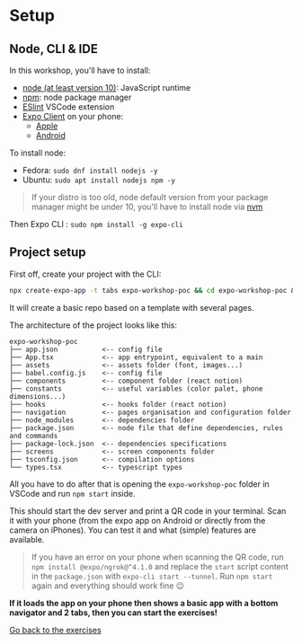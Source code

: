 # Setup

## Node, CLI & IDE

In this workshop, you'll have to install:
- [node (at least version 10)](https://github.com/nodejs/node): JavaScript runtime
- [npm](https://www.npmjs.com/): node package manager
- [ESlint](https://marketplace.visualstudio.com/items?itemName=dbaeumer.vscode-eslint) VSCode extension
- [Expo Client](https://expo.io/) on your phone:
  - [Apple](https://apps.apple.com/fr/app/expo-client/id982107779)
  - [Android](https://play.google.com/store/apps/details?id=host.exp.exponent&hl=fr&gl=US)

To install node:
- Fedora: `sudo dnf install nodejs -y`
- Ubuntu: `sudo apt install nodejs npm -y`

> If your distro is too old, node default version from your package manager might be under 10, you'll have to install node via [nvm](https://github.com/nvm-sh/nvm)

Then Expo CLI : `sudo npm install -g expo-cli`

## Project setup

First off, create your project with the CLI:
```bash
npx create-expo-app -t tabs expo-workshop-poc && cd expo-workshop-poc && npm install axios
```

It will create a basic repo based on a template with several pages.

The architecture of the project looks like this:

```
expo-workshop-poc
├── app.json           <-- config file
├── App.tsx            <-- app entrypoint, equivalent to a main
├── assets             <-- assets folder (font, images...)
├── babel.config.js    <-- config file
├── components         <-- component folder (react notion)
├── constants          <-- useful variables (color palet, phone dimensions...)
├── hooks              <-- hooks folder (react notion)
├── navigation         <-- pages organisation and configuration folder
├── node_modules       <-- dependencies folder
├── package.json       <-- node file that define dependencies, rules and commands
├── package-lock.json  <-- dependencies specifications
├── screens            <-- screen components folder
├── tsconfig.json      <-- compilation options
└── types.tsx          <-- typescript types
```

All you have to do after that is opening the `expo-workshop-poc` folder in VSCode and run `npm start` inside.

This should start the dev server and print a QR code in your terminal. Scan it with your phone (from the expo app on Android or directly from the camera on iPhones). You can test it and what (simple) features are available.

> If you have an error on your phone when scanning the QR code, run `npm install @expo/ngrok@^4.1.0` and replace the `start` script content in the `package.json` with `expo-cli start --tunnel`. Run `npm start` again and everything should work fine :wink:

**If it loads the app on your phone then shows a basic app with a bottom navigator and 2 tabs, then you can start the exercises!**

[Go back to the exercises](./README.md)

